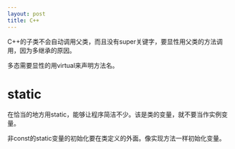 ```yaml
---
layout: post
title: C++
---
```


C++的子类不会自动调用父类，而且没有super关键字，要显性用父类的方法调用，因为多继承的原因。

多态需要显性的用virtual来声明方法名。

# static
在恰当的地方用static，能够让程序简洁不少。该是类的变量，就不要当作实例变量。

非const的static变量的初始化要在类定义的外面。像实现方法一样初始化变量。